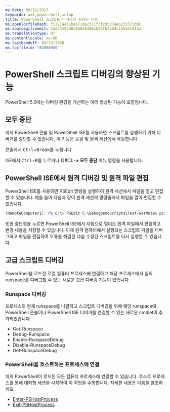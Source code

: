 ```yaml
---
ms.date: 06/12/2017
keywords: wmf,powershell,setup
title: PowerShell 스크립트 디버깅의 향상된 기능
ms.openlocfilehash: f1771a451ba671da2371fcfc95374e6131573ddc
ms.sourcegitcommit: 2aec310ad0c0b048400cb56f6fa64c1e554c812a
ms.translationtype: HT
ms.contentlocale: ko-KR
ms.lasthandoff: 05/23/2020
ms.locfileid: "83808949"
---
```

# <a name="improvements-in-powershell-script-debugging"></a>PowerShell 스크립트 디버깅의 향상된 기능

PowerShell 5.0에는 디버깅 환경을 개선하는 여러 향상된 기능이 포함됩니다.

## <a name="break-all"></a>모두 중단

이제 PowerShell 콘솔 및 PowerShell ISE를 사용하면 스크립트를 실행하기 위해 디버거를 중단할 수 있습니다. 이 기능은 로컬 및 원격 세션에서 작동합니다.

콘솔에서 <kbd>Ctrl</kbd>+<kbd>Break</kbd>를 누릅니다.

ISE에서 <kbd>Ctrl</kbd>+<kbd>B</kbd>를 누르거나 **디버그 -> 모두 중단** 메뉴 명령을 사용합니다.

## <a name="remote-debugging-and-remote-file-editing-in-powershell-ise"></a>PowerShell ISE에서 원격 디버깅 및 원격 파일 편집

PowerShell ISE를 사용하면 PSEdit 명령을 실행하여 원격 세션에서 파일을 열고 편집할 수 있습니다.
예를 들어 다음과 같이 원격 세션의 명령줄에서 파일을 열어 편집할 수 있습니다.

```powershell
[RemoteComputer1]: PS C:\> PSEdit C:\DebugDemoScripts\Test-GetMutex.ps1
```

또한 중단점을 누르면 PowerShell ISE에서 자동으로 열리는 원격 파일에서 편집하고 변경 내용을 저장할 수 있습니다. 이제 원격 컴퓨터에서 실행되는 스크립트 파일을 디버그하고 파일을 편집하여 오류를 해결한 다음 수정된 스크립트를 다시 실행할 수 있습니다.

## <a name="advanced-script-debugging"></a>고급 스크립트 디버깅

PowerShell을 로드한 로컬 컴퓨터 프로세스에 연결하고 해당 프로세스에서 임의 runspace를 디버그할 수 있는 새로운 고급 디버깅 기능이 있습니다.

### <a name="runspace-debugging"></a>Runspace 디버깅

프로세스의 현재 runspace를 나열하고 스크립트 디버깅을 위해 해당 runspace에 PowerShell 콘솔이나 PowerShell ISE 디버거를 연결할 수 있는 새로운 cmdlet이 추가되었습니다.

- Get-Runspace
- Debug-Runspace
- Enable-RunspaceDebug
- Disable-RunspaceDebug
- Get-RunspaceDebug

### <a name="attach-to-process-hosting-powershell"></a>PowerShell을 호스트하는 프로세스에 연결

이제 PowerShell이 로드된 모든 컴퓨터 프로세스에 연결할 수 있습니다. 호스트 프로세스를 통해 대화형 세션을 시작하여 이 작업을 수행합니다. 자세한 내용은 다음을 참조하세요.

- [Enter-PSHostProcess](/powershell/module/Microsoft.PowerShell.Core/Enter-PSHostProcess)
- [Exit-PSHostProcess](/powershell/module/Microsoft.PowerShell.Core/Exit-PSHostProcess)

